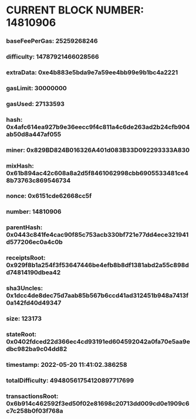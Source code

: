 # CURRENT BLOCK NUMBER: 14810906

### baseFeePerGas: 25259268246
### difficulty: 14787921466028566
### extraData: 0xe4b883e5bda9e7a59ee4bb99e9b1bc4a2221
### gasLimit: 30000000
### gasUsed: 27133593
### hash: 0x4afc614ea927b9e36eecc9f4c811a4c6de263ad2b24cfb904ab50d8a447af055
### miner: 0x829BD824B016326A401d083B33D092293333A830
### mixHash: 0x61b894ac42c608a8a2d5f8461062998cbb6905533481ce48b73763c869546734
### nonce: 0x6151cde62668cc5f
### number: 14810906
### parentHash: 0x0443c841fe4cac90f85c753acb330bf721e77dd4ece321941d577206ec0a4c0b
### receiptsRoot: 0x929f8b1a254f3f53647446be4efb8b8df1381abd2a55c898dd74814190dbea42
### sha3Uncles: 0x1dcc4de8dec75d7aab85b567b6ccd41ad312451b948a7413f0a142fd40d49347
### size: 123173
### stateRoot: 0x0402fdced22d366ec4cd93191ed604592042a0fa70e5aa9edbc982ba9c04dd82
### timestamp: 2022-05-20 11:41:02.386258
### totalDifficulty: 49480561754120897717699
### transactionsRoot: 0x6b914c462592f3ed50f02e81698c20713dd009cd0e1909c6c7c258b0f03f768a
